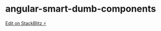 # angular-smart-dumb-components

[Edit on StackBlitz ⚡️](https://stackblitz.com/edit/angular-tz2q7b)
